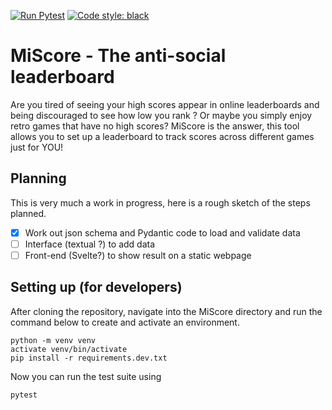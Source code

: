 [![Run Pytest](https://github.com/sepro/MiScore/actions/workflows/autopytest.yml/badge.svg)](https://github.com/sepro/MiScore/actions/workflows/autopytest.yml)
[![Code style: black](https://img.shields.io/badge/code%20style-black-000000.svg)](https://github.com/psf/black)

# MiScore - The anti-social leaderboard

Are you tired of seeing your high scores appear in online leaderboards and being discouraged to see how low you rank ? 
Or maybe you simply enjoy retro games that have no high scores? MiScore is the answer, this tool allows you to set up
a leaderboard to track scores across different games just for YOU! 

## Planning 

This is very much a work in progress, here is a rough sketch of the steps planned.

  - [X] Work out json schema and Pydantic code to load and validate data
  - [ ] Interface (textual ?) to add data
  - [ ] Front-end (Svelte?) to show result on a static webpage

## Setting up (for developers)

After cloning the repository, navigate into the MiScore directory and run the command below to create and activate
an environment.

```commandline
python -m venv venv
activate venv/bin/activate
pip install -r requirements.dev.txt
```

Now you can run the test suite using

```commandline
pytest
```

